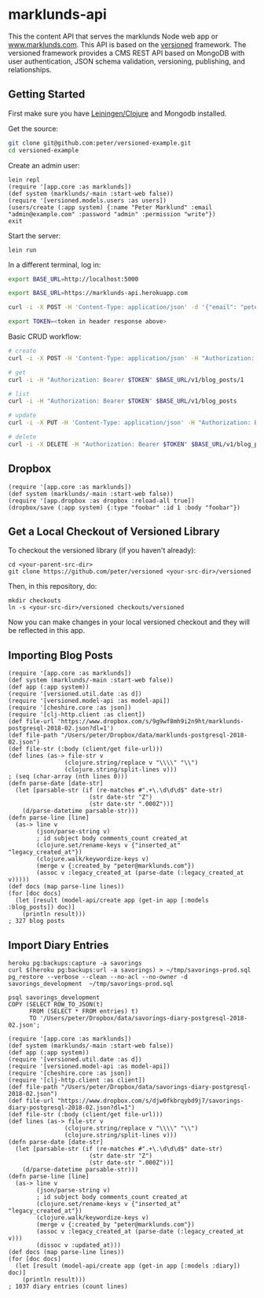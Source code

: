 # marklunds-api

This the content API that serves the marklunds Node web app or www.marklunds.com.
This API is based on the [versioned](https://github.com/peter/versioned)
framework. The versioned framework provides a CMS REST API based on MongoDB with user authentication, JSON schema validation, versioning, publishing, and relationships.

## Getting Started

First make sure you have [Leiningen/Clojure](http://leiningen.org) and Mongodb installed.

Get the source:

```bash
git clone git@github.com:peter/versioned-example.git
cd versioned-example
```

Create an admin user:

```
lein repl
(require '[app.core :as marklunds])
(def system (marklunds/-main :start-web false))
(require '[versioned.models.users :as users])
(users/create (:app system) {:name "Peter Marklund" :email "admin@example.com" :password "admin" :permission "write"})
exit
```

Start the server:

```
lein run
```

In a different terminal, log in:

```bash
export BASE_URL=http://localhost:5000

export BASE_URL=https://marklunds-api.herokuapp.com

curl -i -X POST -H 'Content-Type: application/json' -d '{"email": "peter@marklunds.com", "password": ""}' $BASE_URL/v1/login

export TOKEN=<token in header response above>
```

Basic CRUD workflow:

```bash
# create
curl -i -X POST -H 'Content-Type: application/json' -H "Authorization: Bearer $TOKEN" -d '{"data": {"attributes": {"title": "hello world"}}}' $BASE_URL/v1/blog_posts

# get
curl -i -H "Authorization: Bearer $TOKEN" $BASE_URL/v1/blog_posts/1

# list
curl -i -H "Authorization: Bearer $TOKEN" $BASE_URL/v1/blog_posts

# update
curl -i -X PUT -H 'Content-Type: application/json' -H "Authorization: Bearer $TOKEN" -d '{"data": {"attributes": {"title": "hello world EDIT"}}}' $BASE_URL/v1/blog_posts/1

# delete
curl -i -X DELETE -H "Authorization: Bearer $TOKEN" $BASE_URL/v1/blog_posts/1
```

## Dropbox

```
(require '[app.core :as marklunds])
(def system (marklunds/-main :start-web false))
(require '[app.dropbox :as dropbox :reload-all true])
(dropbox/save (:app system) {:type "foobar" :id 1 :body "foobar"})
```

## Get a Local Checkout of Versioned Library

To checkout the versioned library (if you haven't already):

```
cd <your-parent-src-dir>
git clone https://github.com/peter/versioned <your-src-dir>/versioned
```

Then, in this repository, do:

```
mkdir checkouts
ln -s <your-src-dir>/versioned checkouts/versioned
```

Now you can make changes in your local versioned checkout and they will be reflected in this app.

## Importing Blog Posts

```
(require '[app.core :as marklunds])
(def system (marklunds/-main :start-web false))
(def app (:app system))
(require '[versioned.util.date :as d])
(require '[versioned.model-api :as model-api])
(require '[cheshire.core :as json])
(require '[clj-http.client :as client])
(def file-url 'https://www.dropbox.com/s/9g9wf8mh9i2n9ht/marklunds-postgresql-2018-02.json?dl=1')
(def file-path "/Users/peter/Dropbox/data/marklunds-postgresql-2018-02.json")
(def file-str (:body (client/get file-url)))
(def lines (as-> file-str v
                (clojure.string/replace v "\\\\" "\\")
                (clojure.string/split-lines v)))
; (seq (char-array (nth lines 0)))
(defn parse-date [date-str]
  (let [parsable-str (if (re-matches #".+\.\d\d\d$" date-str)
                       (str date-str "Z")
                       (str date-str ".000Z"))]
    (d/parse-datetime parsable-str)))
(defn parse-line [line]
  (as-> line v
        (json/parse-string v)
        ; id subject body comments_count created_at
        (clojure.set/rename-keys v {"inserted_at" "legacy_created_at"})
        (clojure.walk/keywordize-keys v)
        (merge v {:created_by "peter@marklunds.com"})
        (assoc v :legacy_created_at (parse-date (:legacy_created_at v)))))
(def docs (map parse-line lines))
(for [doc docs]
  (let [result (model-api/create app (get-in app [:models :blog_posts]) doc)]
    (println result)))
; 327 blog posts
```

## Import Diary Entries

```
heroku pg:backups:capture -a savorings
curl $(heroku pg:backups:url -a savorings) > ~/tmp/savorings-prod.sql
pg_restore --verbose --clean --no-acl --no-owner -d savorings_development  ~/tmp/savorings-prod.sql

psql savorings_development
COPY (SELECT ROW_TO_JSON(t)
      FROM (SELECT * FROM entries) t)
      TO '/Users/peter/Dropbox/data/savorings-diary-postgresql-2018-02.json';
```

```
(require '[app.core :as marklunds])
(def system (marklunds/-main :start-web false))
(def app (:app system))
(require '[versioned.util.date :as d])
(require '[versioned.model-api :as model-api])
(require '[cheshire.core :as json])
(require '[clj-http.client :as client])
(def file-path "/Users/peter/Dropbox/data/savorings-diary-postgresql-2018-02.json")
(def file-url "https://www.dropbox.com/s/djw0fkbrqybd9j7/savorings-diary-postgresql-2018-02.json?dl=1")
(def file-str (:body (client/get file-url)))
(def lines (as-> file-str v
                (clojure.string/replace v "\\\\" "\\")
                (clojure.string/split-lines v)))
(defn parse-date [date-str]
  (let [parsable-str (if (re-matches #".+\.\d\d\d$" date-str)
                       (str date-str "Z")
                       (str date-str ".000Z"))]
    (d/parse-datetime parsable-str)))
(defn parse-line [line]
  (as-> line v
        (json/parse-string v)
        ; id subject body comments_count created_at
        (clojure.set/rename-keys v {"inserted_at" "legacy_created_at"})
        (clojure.walk/keywordize-keys v)
        (merge v {:created_by "peter@marklunds.com"})
        (assoc v :legacy_created_at (parse-date (:legacy_created_at v)))
        (dissoc v :updated_at)))
(def docs (map parse-line lines))
(for [doc docs]
  (let [result (model-api/create app (get-in app [:models :diary]) doc)]
    (println result)))
; 1037 diary entries (count lines)
```
